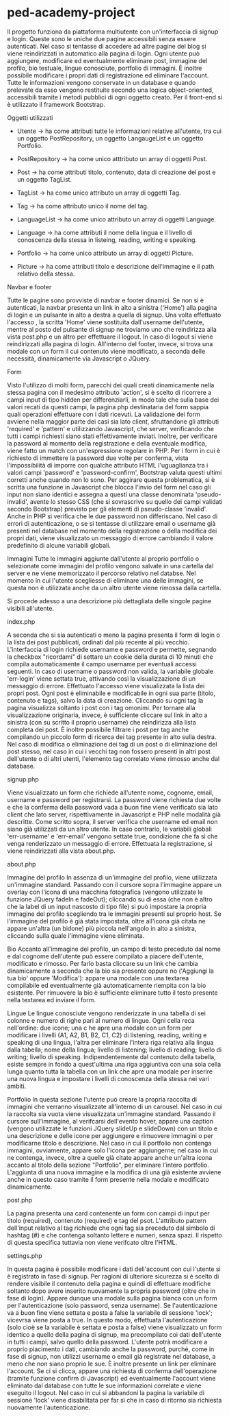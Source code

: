 # ped-academy-project

Il progetto funziona da piattaforma multiutente con un'interfaccia di signup e login. Queste sono le uniche due pagine accessibili senza essere autenticati. Nel caso si tentasse di accedere ad altre pagine del blog si viene reindirizzati in automatico alla pagina di login. Ogni utente può aggiungere, modificare ed eventualmente eliminare post, immagine del profilo, bio testuale, lingue conosciute, portfolio di immagini. È inoltre possibile modificare i propri dati di registrazione ed eliminare l'account. Tutte le informazioni vengono conservate in un database e quando prelevate da esso vengono restituite secondo una logica object-oriented, accessibili tramite i metodi pubblici di ogni oggetto creato. Per il front-end si è utilizzato il framework Bootstrap.



Oggetti utilizzati

- Utente -> ha come attributi tutte le informazioni relative all'utente, tra cui un oggetto PostRepository, un oggetto LangaugeList e un               oggetto Portfolio.

- PostRepository -> ha come unico atttributo un array di oggetti Post.

- Post -> ha come attributi titolo, contenuto, data di creazione del post e un oggetto TagList.

- TagList -> ha come unico attributo un array di oggetti Tag.

- Tag -> ha come attributo unico il nome del tag.

- LanguageList -> ha come unico attributo un array di oggetti Language.

- Language -> ha come attributi il nome della lingua e il livello di conoscenza della stessa in listeing, reading, writing e speaking.

- Portfolio -> ha come unico attributo un array di oggetti Picture.

- Picture -> ha come attributi titolo e descrizione dell'immagine e il path relativo della stessa.



Navbar e footer

Tutte le pagine sono provviste di navbar e footer dinamici.
Se non si è autenticati, la navbar presenta un link in alto a sinistra ('Home') alla pagina di login e un pulsante in alto a destra a quella di signup. Una volta effettuato l'accesso , la scritta 'Home' viene sostituita dall'username dell'utente, mentre al posto del pulsante di signup ne troviamo uno che reindirizza alla vista post.php e un altro per effettuare il logout. In caso di logout si viene reindirizzati alla pagina di login.
All'interno del footer, invece, si trova una modale con un form il cui contenuto viene modificato, a seconda delle necessità, dinamicamente via Javascript o JQuery.


Form

Visto l'utilizzo di molti form, parecchi dei quali creati dinamicamente nella stessa pagina con il medesimo attributo 'action', si è scelto di ricorrere a campi input di tipo hidden per differenziarli, in modo tale che sulla base dei valori recati da questi campi, la pagina php destinataria del form sappia quali operazioni effettuare con i dati ricevuti.
La validazione dei form avviene nella maggior parte dei casi sia lato client, sfruttandone gli attributi 'required' e 'pattern' e utilizzando Javascript, che server, verificando che tutti i campi richiesti siano stati effettivamente inviati. Inoltre, per verificare la password al momento della registrazione e della eventuale modifica, viene fatto un match con un'espressione regolare in PHP. Per i form in cui è richiesto di immettere la password due volte per conferma, vista l'impossibilità di imporre con qualche attributo HTML l'uguaglianza tra i valori campi 'password' e 'password-confirm', Bootstrap valuta questi ultimi corretti anche quando non lo sono. Per aggirare questa problematica, si è scritta una funzione in Javascript che blocca l'invio del form nel caso gli input non siano identici e assegna a questi una classe denominata 'pseudo-invalid', avente lo stesso CSS (che si sovrascrive su quello dei campi validati secondo Bootstrap) previsto per gli elementi di pseudo-classe 'invalid'. Anche in PHP si verifica che le due password non differiscano.
Nel caso di errori di autenticazione, o se si tentasse di utilizzare email o username già presenti nel database nel momento della registrazione o della modifica dei propri dati, viene visualizzato un messaggio di errore cambiando il valore predefinito di alcune variabili globali.


Immagini
Tutte le immagini aggiunte dall'utente al proprio portfolio o selezionate come immagini del profilo vengono salvate in una cartella dal server e ne viene memorizzato il percorso relativo nel databse. Nel momento in cui l'utente scegliesse di eliminare una delle immagini, se questa non è utilizzata anche da un altro utente viene rimossa dalla cartella.


Si procede adesso a una descrizione più dettagliata delle singole pagine visibili all'utente.



index.php

A seconda che si sia autenticati o meno la pagina presenta il form di login o la lista dei post pubblicati, ordinati dal più recente al più vecchio. L'interfaccia di login richiede username e password e permette, segnando la checkbox "ricordami" di settare un cookie della durata di 10 minuti che compila automaticamente il campo username per eventuali accessi seguenti. In caso di username o password non valida, la variabile globale 'err-login' viene settata true, attivando così la visualizzazione di un messaggio di errore.
Effettuato l'accesso viene visualizzata la lista dei propri post. Ogni post è eliminabile e modificabile in ogni sua parte (titolo, contenuto e tags), salvo la data di creazione. Cliccando su ogni tag la pagina visualizza soltanto i post con i tag omonimi. Per tornare alla visualizzazione originaria, invece, è sufficiente cliccare sul link in alto a sinistra (con su scritto il proprio username) che reindirizza alla lista completa dei post. È inoltre possibile filtrare i post per tag anche compilando un piccolo form di ricerca dei tag presente in alto sulla destra. Nel caso di modifica o eliminazione dei tag di un post o di eliminazione del post stesso, nel caso in cui i vecchi tag non fossero presenti in altri post dell'utente o di altri utenti, l'elemento tag correlato viene rimosso anche dal database. 



signup.php

Viene visualizzato un form che richiede all'utente nome, cognome, email, username e password per registrarsi. La password viene richiesta due volte e che la conferma della password vada a buon fine viene verificato sia lato client che lato server, rispettivamente in Javascript e PHP nelle modalità già descritte. Come scritto sopra, il server verifica che username ed email non siano già utilizzati da un altro utente. In caso contrario, le variabili globali 'err-username' e 'err-email' vengono settate true, condizione che fa sì che venga renderizzato un messaggio di errore. Effettuata la registrazione, si viene reindirizzati alla vista about.php.



about.php

  Immagine del profilo
  In assenza di un'immagine del profilo, viene utilizzata un'immagine standard. Passando con il cursore sopra l'immagine appare un      overlay con l'icona di una macchina fotografica (vengono utilizzate le funzione JQuery fadeIn e fadeOut); cliccando su di essa (che non è altro che la label di un input nascosto di tipo file) si può impostare la propria immagine del profilo scegliendo tra le immagini presenti sul proprio host. Se l'immagine del profilo è già stata impostata, oltre all'icona già citata ne appare un'altra (un bidone) più piccola nell'angolo in alto a sinistra, cliccando sulla quale l'immagine viene eliminata.

  Bio
  Accanto all'immagine del profilo, un campo di testo preceduto dal nome e dal cognome dell'utente può essere compilato a piacere   dell'utente, modificato e rimosso. Per farlo basta cliccare su un link che cambia dinamicamente a seconda che la bio sia presente oppure no ('Aggiungi la tua bio' oppure 'Modifica'): appare una modale con una textarea compilabile ed eventualmente già automaticamente  riempita con la bio esistente. Per rimuovere la bio è sufficiente eliminare tutto il testo presente nella textarea ed inviare il form.

  Lingue
  Le lingue conosciute vengono renderizzate in una tabella di sei colonne e numero di righe pari al numero di lingue. Ogni cella reca nell'ordine: due icone; una c he apre una modale con un form per modificare i livelli (A1, A2, B1, B2, C1, C2) di listening, reading, writing e speaking di una lingua, l'altra per eliminare l'intera riga relativa alla lingua dalla tabella; nome della lingua; livello di listening; livello di reading; livello di writing; livello di speaking. Indipendentemente dal contenuto della tabella, esiste sempre in fondo a quest'ultima una riga aggiuntiva con una sola cella lunga quanto tutta la tabella con un link che apre una modale per inserire una nuova lingua e impostare i livelli di conoscenza della stessa nei vari ambiti.

  Portfolio
  In questa sezione l'utente può creare la propria raccolta di immagini che verranno visualizzate all'interno di un carousel. Nel caso in cui la raccolta sia vuota viene visualizzata un'immagine standard. Passando il cursore sull'immagine, al verifcarsi dell'evento hover, appare una caption (vengono utilizzate le funzioni JQuery slideUp e slideDown) con un titolo e una descrizione e delle icone per aggiungere e rimuovere immagini o per modificarne titolo e descrizione. Nel caso in cui il portfolio non contenga immagini, ovviamente, appare solo l'icona per aggiungerne; nel caso in cui ne contenga, invece, oltre a quelle già citate appare anche un'altra icona accanto al titolo della sezione "Portfolio", per eliminare l'intero portfolio. L'aggiunta di una nuova immagine e la modifica di una già esistente avviene anche in questo caso tramite il form presente nella modale e modificato dinamicamente.



post.php

La pagina presenta una card contenente un form con campi di input per titolo (required), contenuto (required) e tag del psot. L'attributo pattern dell'input relativo al tag richiede che ogni tag sia preceduto dal simbolo di hashtag (#) e che contenga soltanto lettere e numeri, senza spazi. Il rispetto di questa specifica tuttavia non viene verifcato oltre l'HTML.



settings.php

In questa pagina è possibile modificare i dati dell'account con cui l'utente si è registrato in fase di signup. Per ragioni di ulteriore sicurezza si è scelto di rendere visibile il contenuto della pagina e quindi di effettuare modifiche soltanto dopo avere inserito nuovamente la propria password (oltre che in fase di login). Appare dunque una modale sulla pagina bianca con un form per l'autenticazione (solo password, senza username). Se l'autenticazione va a buon fine viene settata e posta a false la variabile di sessione 'lock'; vicevrsa viene posta a true. In questo modo, effettuata l'autenticazione (solo cioè se la variabile è settata e posta a false) viene visualizzato un form identico a quello della pagina di signup, ma precompilato coi dati dell'utente in tutti i campi, salvo quello della password. L'utente potrà modificare a proprio piacimento i dati, cambiando anche la password, purché, come in fase di signup, non utilizzi username o email già registrate nel database, a meno che non siano proprio le sue. È inoltre presente un link per eliminare l'account. Se ci si clicca, appare una richiesta di conferma dell'operazione (tramite funzione confirm di Javascript) ed eventualmente l'account viene eliminato dal database con tutte le sue informazioni correlate e viene eseguito il logout. Nel caso in cui si abbandoni la pagina la variabile di sessione 'lock' viene disabilitata per far sì che in caso di ritorno sia richiesta nuovamente l'autenticazione.
